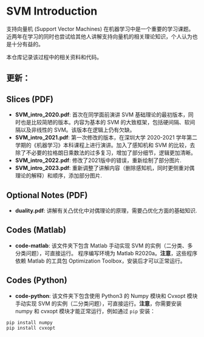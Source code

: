 # SVM Introduction
支持向量机 (Support Vector Machines) 在机器学习中是一个重要的学习课题。
近两年在学习的同时也尝试给其他人讲解支持向量机的相关理论知识，个人认为也是十分有益的。

本仓库记录该过程中的相关资料和代码。

## 更新：

## Slices (PDF)
- **SVM_intro_2020.pdf**: 首次在同学面前演讲 SVM 基础理论的最初版本，同时也是比较简陋的版本。内容为基本的 SVM 的大致框架，包括硬间隔、软间隔以及非线性的 SVM。该版本在逻辑上仍有欠缺。
- **SVM_intro_2021.pdf**: 第一次修改的版本，在深圳大学 2020-2021 学年第二学期的《机器学习》本科课程上进行演讲。加入了感知机和 SVM 的比较，去除了不必要的拉格朗日乘数法的过多复习，增加了部分细节，逻辑更加清晰。
- **SVM_intro_2022.pdf**: 修改了2021版中的错误，重新绘制了部分图片.
- **SVM_intro_2023.pdf**: 重新调整了讲解内容（删除感知机，同时更侧重对偶理论的解释）和顺序，添加部分图片.

## Optional Notes (PDF)
- **duality.pdf**: 讲解有关凸优化中对偶理论的原理，需要凸优化方面的基础知识.

## Codes (Matlab)
- **code-matlab**: 该文件夹下包含 Matlab 手动实现 SVM 的实例（二分类、多分类问题），可直接运行。 程序编写环境为 Matlab R2020a。**注意**，这些程序依赖 Matlab 的工具包 Optimization Toolbox，安装后才可以正常运行。

## Codes (Python)
- **code-python**: 该文件夹下包含使用 Python3 的 Numpy 模块和 Cvxopt 模块手动实现 SVM 的实例（二分类问题），可直接运行。**注意**，你需要安装 numpy 和 cvxopt 模块才能正常运行，例如通过 `pip` 安装：
```bash
pip install numpy
pip install cvxopt
```
